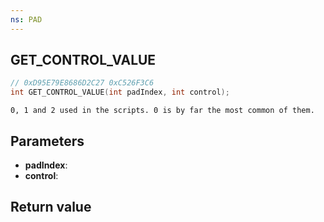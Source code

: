 ```yaml
---
ns: PAD
---
```

## GET_CONTROL_VALUE

```c
// 0xD95E79E8686D2C27 0xC526F3C6
int GET_CONTROL_VALUE(int padIndex, int control);
```

```
0, 1 and 2 used in the scripts. 0 is by far the most common of them.  
```

## Parameters
* **padIndex**: 
* **control**: 

## Return value
